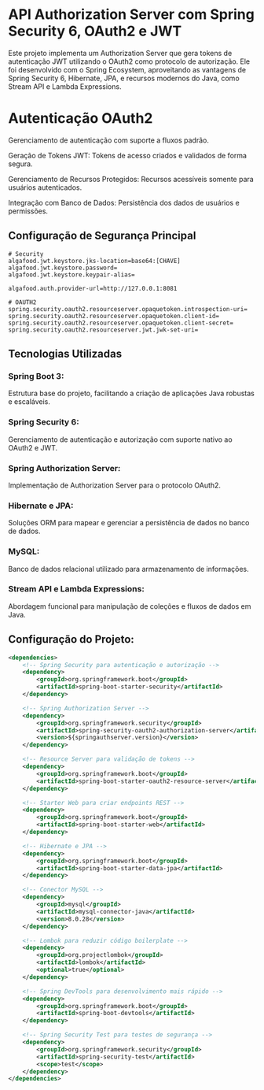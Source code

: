 # API Authorization Server com Spring Security 6, OAuth2 e JWT
Este projeto implementa um Authorization Server que gera tokens de autenticação JWT utilizando o OAuth2 como protocolo de autorização. 
Ele foi desenvolvido com o Spring Ecosystem, aproveitando as vantagens de Spring Security 6, Hibernate, JPA, e recursos modernos do Java, como Stream API e Lambda Expressions.

# Autenticação OAuth2
Gerenciamento de autenticação com suporte a fluxos padrão.

Geração de Tokens JWT: Tokens de acesso criados e validados de forma segura.

Gerenciamento de Recursos Protegidos: Recursos acessíveis somente para usuários autenticados.

Integração com Banco de Dados: Persistência dos dados de usuários e permissões.

## Configuração de Segurança Principal

```properties
# Security
algafood.jwt.keystore.jks-location=base64:[CHAVE]
algafood.jwt.keystore.password=
algafood.jwt.keystore.keypair-alias=

algafood.auth.provider-url=http://127.0.0.1:8081

# OAUTH2
spring.security.oauth2.resourceserver.opaquetoken.introspection-uri=
spring.security.oauth2.resourceserver.opaquetoken.client-id=
spring.security.oauth2.resourceserver.opaquetoken.client-secret=
spring.security.oauth2.resourceserver.jwt.jwk-set-uri=
```
## Tecnologias Utilizadas
### Spring Boot 3:
Estrutura base do projeto, facilitando a criação de aplicações Java robustas e escaláveis.

### Spring Security 6: 
Gerenciamento de autenticação e autorização com suporte nativo ao OAuth2 e JWT.

### Spring Authorization Server: 
Implementação de Authorization Server para o protocolo OAuth2.

### Hibernate e JPA: 
Soluções ORM para mapear e gerenciar a persistência de dados no banco de dados.

### MySQL: 
Banco de dados relacional utilizado para armazenamento de informações.

### Stream API e Lambda Expressions: 
Abordagem funcional para manipulação de coleções e fluxos de dados em Java.

## Configuração do Projeto:
```xml
<dependencies>
    <!-- Spring Security para autenticação e autorização -->
    <dependency>
        <groupId>org.springframework.boot</groupId>
        <artifactId>spring-boot-starter-security</artifactId>
    </dependency>

    <!-- Spring Authorization Server -->
    <dependency>
        <groupId>org.springframework.security</groupId>
        <artifactId>spring-security-oauth2-authorization-server</artifactId>
        <version>${springauthserver.version}</version>
    </dependency>

    <!-- Resource Server para validação de tokens -->
    <dependency>
        <groupId>org.springframework.boot</groupId>
        <artifactId>spring-boot-starter-oauth2-resource-server</artifactId>
    </dependency>

    <!-- Starter Web para criar endpoints REST -->
    <dependency>
        <groupId>org.springframework.boot</groupId>
        <artifactId>spring-boot-starter-web</artifactId>
    </dependency>

    <!-- Hibernate e JPA -->
    <dependency>
        <groupId>org.springframework.boot</groupId>
        <artifactId>spring-boot-starter-data-jpa</artifactId>
    </dependency>

    <!-- Conector MySQL -->
    <dependency>
        <groupId>mysql</groupId>
        <artifactId>mysql-connector-java</artifactId>
        <version>8.0.28</version>
    </dependency>

    <!-- Lombok para reduzir código boilerplate -->
    <dependency>
        <groupId>org.projectlombok</groupId>
        <artifactId>lombok</artifactId>
        <optional>true</optional>
    </dependency>

    <!-- Spring DevTools para desenvolvimento mais rápido -->
    <dependency>
        <groupId>org.springframework.boot</groupId>
        <artifactId>spring-boot-devtools</artifactId>
    </dependency>

    <!-- Spring Security Test para testes de segurança -->
    <dependency>
        <groupId>org.springframework.security</groupId>
        <artifactId>spring-security-test</artifactId>
        <scope>test</scope>
    </dependency>
</dependencies>
```
